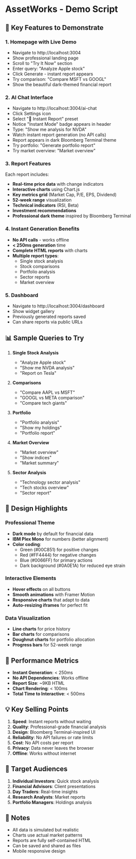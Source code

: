 # AssetWorks - Demo Script

## 🎯 Key Features to Demonstrate

### 1. **Homepage with Live Demo**
- Navigate to http://localhost:3004
- Show professional landing page
- Scroll to "Try It Now" section
- Enter query: "Analyze Apple stock"
- Click Generate - instant report appears
- Try comparison: "Compare MSFT vs GOOGL"
- Show the beautiful dark-themed financial report

### 2. **AI Chat Interface**
- Navigate to http://localhost:3004/ai-chat
- Click Settings icon
- Select "🚀 Instant Report" preset
- Notice "Instant Mode" badge appears in header
- Type: "Show me analysis for NVDA"
- Watch instant report generation (no API calls)
- Report appears in dark Bloomberg Terminal theme
- Try portfolio: "Generate portfolio report"
- Try market overview: "Market overview"

### 3. **Report Features**
Each report includes:
- **Real-time price data** with change indicators
- **Interactive charts** using Chart.js
- **Key metrics grid** (Market Cap, P/E, EPS, Dividend)
- **52-week range** visualization
- **Technical indicators** (RSI, Beta)
- **Investment recommendations**
- **Professional dark theme** inspired by Bloomberg Terminal

### 4. **Instant Generation Benefits**
- **No API calls** - works offline
- **< 250ms generation** time
- **Complete HTML reports** with charts
- **Multiple report types**:
  - Single stock analysis
  - Stock comparisons
  - Portfolio analysis
  - Sector reports
  - Market overview

### 5. **Dashboard**
- Navigate to http://localhost:3004/dashboard
- Show widget gallery
- Previously generated reports saved
- Can share reports via public URLs

## 📊 Sample Queries to Try

1. **Single Stock Analysis**
   - "Analyze Apple stock"
   - "Show me NVDA analysis"
   - "Report on Tesla"

2. **Comparisons**
   - "Compare AAPL vs MSFT"
   - "GOOGL vs META comparison"
   - "Compare tech giants"

3. **Portfolio**
   - "Portfolio analysis"
   - "Show my holdings"
   - "Portfolio report"

4. **Market Overview**
   - "Market overview"
   - "Show indices"
   - "Market summary"

5. **Sector Analysis**
   - "Technology sector analysis"
   - "Tech stocks overview"
   - "Sector report"

## 🎨 Design Highlights

### Professional Theme
- **Dark mode** by default for financial data
- **IBM Plex Mono** for numbers (better alignment)
- **Color coding**:
  - Green (#00C851) for positive changes
  - Red (#FF4444) for negative changes
  - Blue (#0066FF) for primary actions
  - Dark background (#0A0E1A) for reduced eye strain

### Interactive Elements
- **Hover effects** on all buttons
- **Smooth animations** with Framer Motion
- **Responsive charts** that adapt to data
- **Auto-resizing iframes** for perfect fit

### Data Visualization
- **Line charts** for price history
- **Bar charts** for comparisons
- **Doughnut charts** for portfolio allocation
- **Progress bars** for 52-week range

## 🚀 Performance Metrics

- **Instant Generation**: < 250ms
- **No API Dependencies**: Works offline
- **Report Size**: ~9KB HTML
- **Chart Rendering**: < 100ms
- **Total Time to Interactive**: < 500ms

## 💡 Key Selling Points

1. **Speed**: Instant reports without waiting
2. **Quality**: Professional-grade financial analysis
3. **Design**: Bloomberg Terminal-inspired UI
4. **Reliability**: No API failures or rate limits
5. **Cost**: No API costs per report
6. **Privacy**: Data never leaves the browser
7. **Offline**: Works without internet

## 🎯 Target Audiences

1. **Individual Investors**: Quick stock analysis
2. **Financial Advisors**: Client presentations
3. **Day Traders**: Real-time insights
4. **Research Analysts**: Market reports
5. **Portfolio Managers**: Holdings analysis

## 📝 Notes

- All data is simulated but realistic
- Charts use actual market patterns
- Reports are fully self-contained HTML
- Can be saved and shared as files
- Mobile responsive design